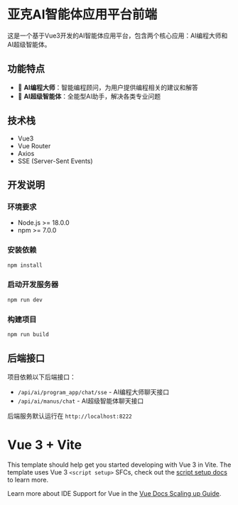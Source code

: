 # 亚克AI智能体应用平台前端

这是一个基于Vue3开发的AI智能体应用平台，包含两个核心应用：AI编程大师和AI超级智能体。

## 功能特点

- 💬 **AI编程大师**：智能编程顾问，为用户提供编程相关的建议和解答
- 🤖 **AI超级智能体**：全能型AI助手，解决各类专业问题

## 技术栈

- Vue3
- Vue Router
- Axios
- SSE (Server-Sent Events)

## 开发说明

### 环境要求

- Node.js >= 18.0.0
- npm >= 7.0.0

### 安装依赖

```bash
npm install
```

### 启动开发服务器

```bash
npm run dev
```

### 构建项目

```bash
npm run build
```

## 后端接口

项目依赖以下后端接口：

- `/api/ai/program_app/chat/sse` - AI编程大师聊天接口
- `/api/ai/manus/chat` - AI超级智能体聊天接口

后端服务默认运行在 `http://localhost:8222`

# Vue 3 + Vite

This template should help get you started developing with Vue 3 in Vite. The template uses Vue 3 `<script setup>` SFCs, check out the [script setup docs](https://v3.vuejs.org/api/sfc-script-setup.html#sfc-script-setup) to learn more.

Learn more about IDE Support for Vue in the [Vue Docs Scaling up Guide](https://vuejs.org/guide/scaling-up/tooling.html#ide-support).
